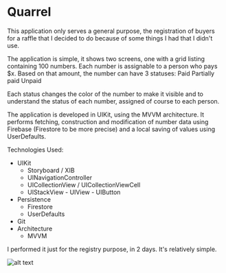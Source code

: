 
# Quarrel

This application only serves a general purpose, the registration of buyers for a raffle that I decided to do because of some things I had that I didn't use.

The application is simple, it shows two screens, one with a grid listing containing 100 numbers. Each number is assignable to a person who pays $x. Based on that amount, the number can have 3 statuses:
Paid
Partially paid
Unpaid

Each status changes the color of the number to make it visible and to understand the status of each number, assigned of course to each person.

The application is developed in UIKit, using the MVVM architecture.
It performs fetching, construction and modification of number data using Firebase (Firestore to be more precise) and a local saving of values using UserDefaults.


Technologies Used:

-  UIKit
    - Storyboard / XIB
    - UINavigationController
    - UICollectionView / UICollectionViewCell
    - UIStackView - UIView - UIButton
- Persistence
    - Firestore
    - UserDefaults
- Git
- Architecture
    - MVVM


I performed it just for the registry purpose, in 2 days. It's relatively simple. 

![alt text](https://github.com/whoisarte/QuarrelApp/blob/master/DemoGif.gif "Logo Title Text 1")
